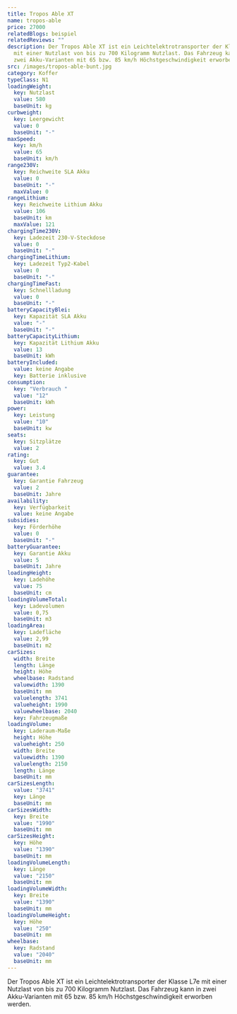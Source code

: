 ```yaml
---
title: Tropos Able XT
name: tropos-able
price: 27000
relatedBlogs: beispiel
relatedReviews: ""
description: Der Tropos Able XT ist ein Leichtelektrotransporter der Klasse L7e
  mit einer Nutzlast von bis zu 700 Kilogramm Nutzlast. Das Fahrzeug kann in
  zwei Akku-Varianten mit 65 bzw. 85 km/h Höchstgeschwindigkeit erworben werden.
src: /images/tropos-able-bunt.jpg
category: Koffer
typeClass: N1
loadingWeight:
  key: Nutzlast
  value: 580
  baseUnit: kg
curbweight:
  key: Leergewicht
  value: 0
  baseUnit: "-"
maxSpeed:
  key: km/h
  value: 65
  baseUnit: km/h
range230V:
  key: Reichweite SLA Akku
  value: 0
  baseUnit: "-"
  maxValue: 0
rangeLithium:
  key: Reichweite Lithium Akku
  value: 106
  baseUnit: km
  maxValue: 121
chargingTime230V:
  key: Ladezeit 230-V-Steckdose
  value: 0
  baseUnit: "-"
chargingTimeLithium:
  key: Ladezeit Typ2-Kabel
  value: 0
  baseUnit: "-"
chargingTimeFast:
  key: Schnellladung
  value: 0
  baseUnit: "-"
batteryCapacityBlei:
  key: Kapazität SLA Akku
  value: "-"
  baseUnit: "-"
batteryCapacityLithium:
  key: Kapazität Lithium Akku
  value: 13
  baseUnit: kWh
batteryIncluded:
  value: keine Angabe
  key: Batterie inklusive
consumption:
  key: "Verbrauch "
  value: "12"
  baseUnit: kWh
power:
  key: Leistung
  value: "10"
  baseUnit: kw
seats:
  key: Sitzplätze
  value: 2
rating:
  key: Gut
  value: 3.4
guarantee:
  key: Garantie Fahrzeug
  value: 2
  baseUnit: Jahre
availability:
  key: Verfügbarkeit
  value: keine Angabe
subsidies:
  key: Förderhöhe
  value: 0
  baseUnit: "-"
batteryGuarantee:
  key: Garantie Akku
  value: 5
  baseUnit: Jahre
loadingHeight:
  key: Ladehöhe
  value: 75
  baseUnit: cm
loadingVolumeTotal:
  key: Ladevolumen
  value: 0,75
  baseUnit: m3
loadingArea:
  key: Ladefläche
  value: 2,99
  baseUnit: m2
carSizes:
  width: Breite
  length: Länge
  height: Höhe
  wheelbase: Radstand
  valuewidth: 1390
  baseUnit: mm
  valuelength: 3741
  valueheight: 1990
  valuewheelbase: 2040
  key: Fahrzeugmaße
loadingVolume:
  key: Laderaum-Maße
  height: Höhe
  valueheight: 250
  width: Breite
  valuewidth: 1390
  valuelength: 2150
  length: Länge
  baseUnit: mm
carSizesLength:
  value: "3741"
  key: Länge
  baseUnit: mm
carSizesWidth:
  key: Breite
  value: "1990"
  baseUnit: mm
carSizesHeight:
  key: Höhe
  value: "1390"
  baseUnit: mm
loadingVolumeLength:
  key: Länge
  value: "2150"
  baseUnit: mm
loadingVolumeWidth:
  key: Breite
  value: "1390"
  baseUnit: mm
loadingVolumeHeight:
  key: Höhe
  value: "250"
  baseUnit: mm
wheelbase:
  key: Radstand
  value: "2040"
  baseUnit: mm
---
```

Der Tropos Able XT ist ein Leichtelektrotransporter der Klasse L7e mit einer Nutzlast von bis zu 700 Kilogramm Nutzlast. Das Fahrzeug kann in zwei Akku-Varianten mit 65 bzw. 85 km/h Höchstgeschwindigkeit erworben werden.